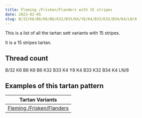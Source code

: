 ```yaml
---
title: Fleming /Frisken/Flanders with 15 stripes
date: 2023-02-05
slug: B/32/K6/B6/K6/B6/K32/B33/K4/Y8/K4/B33/K32/B34/K4/LN/8
---
```

This is a list of all the tartan sett variants with 15 stripes.

It is a 15 stripes tartan.


## Thread count
B/32 K6 B6 K6 B6 K32 B33 K4 Y8 K4 B33 K32 B34 K4 LN/8

## Examples of this tartan pattern

| Tartan Variants |
|---------------|
| [Fleming /Frisken/Flanders](/variants/b/32/k6/b6/k6/b6/k32/b33/k4/y8/k4/b33/k32/b34/k4/ln/8-b304080-k000000-lne0e0e0-yf0c000)||
